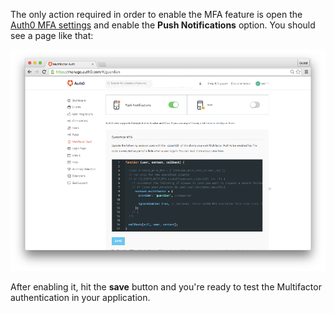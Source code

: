 The only action required in order to enable the MFA feature is open the [Auth0 MFA settings](${uiURL}/#/guardian) and enable the __Push Notifications__ option. You should see a page like that:

![dashboard MFA with push notification enabled](/media/articles/mfa/guardian-push-enabled.png)

After enabling it, hit the __save__ button and you're ready to test the Multifactor authentication in your application.